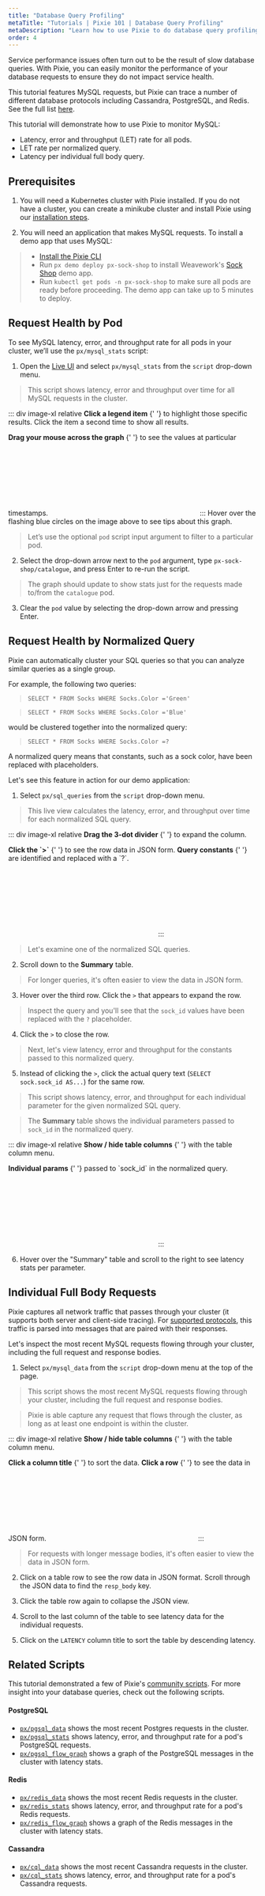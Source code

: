 ```yaml
---
title: "Database Query Profiling"
metaTitle: "Tutorials | Pixie 101 | Database Query Profiling"
metaDescription: "Learn how to use Pixie to do database query profiling."
order: 4
---
```


Service performance issues often turn out to be the result of slow database queries. With Pixie, you can easily monitor the performance of your database requests to ensure they do not impact service health.

This tutorial features MySQL requests, but Pixie can trace a number of different database protocols including Cassandra, PostgreSQL, and Redis. See the full list [here](/about-pixie/data-sources/#supported-protocols).

This tutorial will demonstrate how to use Pixie to monitor MySQL:

- Latency, error and throughput (LET) rate for all pods.
- LET rate per normalized query.
- Latency per individual full body query.

## Prerequisites

1. You will need a Kubernetes cluster with Pixie installed. If you do not have a cluster, you can create a minikube cluster and install Pixie using our [installation steps](/installing-pixie/).

2. You will need an application that makes MySQL requests. To install a demo app that uses MySQL:

> - [Install the Pixie CLI](/installing-pixie/install-schemes/cli/#1.-install-the-pixie-cli)
> - Run `px demo deploy px-sock-shop` to install Weavework's [Sock Shop](https://microservices-demo.github.io/) demo app.
> - Run `kubectl get pods -n px-sock-shop` to make sure all pods are ready before proceeding. The demo app can take up to 5 minutes to deploy.

## Request Health by Pod

To see MySQL latency, error, and throughput rate for all pods in your cluster, we’ll use the `px/mysql_stats` script:

1. Open the [Live UI](http://work.withpixie.ai/) and select `px/mysql_stats` from the `script` drop-down menu.

> This script shows latency, error and throughput over time for all MySQL requests in the cluster.

::: div image-xl relative
<PoiTooltip top={43} left={35}>
<strong>Click a legend item</strong>
{' '}
to highlight those specific results. Click the item a second time to show all results.
</PoiTooltip>

<PoiTooltip top={27} left={57}>
<strong>Drag your mouse across the graph</strong>
{' '}
to see the values at particular timestamps.
</PoiTooltip>

<svg title='' src='use-case-tutorials/mysql_stats.png'/>
:::

<Alert variant="outlined" severity="info">
  Hover over the flashing blue circles on the image above to see tips about this graph.
</Alert>

> Let’s use the optional `pod` script input argument to filter to a particular pod.

2. Select the drop-down arrow next to the `pod` argument, type `px-sock-shop/catalogue`, and press Enter to re-run the script.

> The graph should update to show stats just for the requests made to/from the `catalogue` pod.

3. Clear the `pod` value by selecting the drop-down arrow and pressing Enter.

## Request Health by Normalized Query

Pixie can automatically cluster your SQL queries so that you can analyze similar queries as a single group.

For example, the following two queries:

> `SELECT * FROM Socks WHERE Socks.Color ='Green'`

> `SELECT * FROM Socks WHERE Socks.Color ='Blue'`

would be clustered together into the normalized query:

> `SELECT * FROM Socks WHERE Socks.Color =?`

A normalized query means that constants, such as a sock color, have been replaced with placeholders.

Let's see this feature in action for our demo application:

1. Select `px/sql_queries` from the `script` drop-down menu.

> This live view calculates the latency, error, and throughput over time for each normalized SQL query.

::: div image-xl relative
<PoiTooltip top={71} left={25}>
<strong>Drag the 3-dot divider</strong>
{' '}
to expand the column.
</PoiTooltip>

<PoiTooltip top={78} left={2}>
<strong>Click the `>`</strong>
{' '}
to see the row data in JSON form.
</PoiTooltip>

<PoiTooltip top={85} left={81}>
<strong>Query constants</strong>
{' '}
are identified and replaced with a `?`.
</PoiTooltip>

<svg title='' src='use-case-tutorials/sql_queries.png'/>
:::

> Let's examine one of the normalized SQL queries.

2. Scroll down to the **Summary** table.

> For longer queries, it's often easier to view the data in JSON form.

3. Hover over the third row. Click the `>` that appears to expand the row.

> Inspect the query and you'll see that the `sock_id` values have been replaced with the `?` placeholder.

4. Click the `>` to close the row.

> Next, let's view latency, error and throughput for the constants passed to this normalized query.

5. Instead of clicking the `>`, click the actual query text (`SELECT sock.sock_id AS...`) for the same row.

> This script shows latency, error, and throughput for each individual parameter for the given normalized SQL query.

> The **Summary** table shows the individual parameters passed to `sock_id` in the normalized query.

::: div image-xl relative
<PoiTooltip top={75} left={2}>
<strong>Show / hide table columns</strong>
{' '}
with the table column menu.
</PoiTooltip>

<PoiTooltip top={80} left={25}>
<strong>Individual params</strong>
{' '}
passed to `sock_id` in the normalized query.
</PoiTooltip>

<svg title='' src='use-case-tutorials/sql_query.png'/>
:::

6. Hover over the "Summary" table and scroll to the right to see latency stats per parameter.

## Individual Full Body Requests

Pixie captures all network traffic that passes through your cluster (it supports both server and client-side tracing). For [supported protocols](http://localhost:8000/about-pixie/data-sources/#supported-protocols), this traffic is parsed into messages that are paired with their responses.

Let's inspect the most recent MySQL requests flowing through your cluster, including the full request and response bodies.

1. Select `px/mysql_data` from the `script` drop-down menu at the top of the page.

> This script shows the most recent MySQL requests flowing through your cluster, including the full request and response bodies.

> Pixie is able capture any request that flows through the cluster, as long as at least one endpoint is within the cluster.

::: div image-xl relative
<PoiTooltip top={26} left={3}>
<strong>Show / hide table columns</strong>
{' '}
with the table column menu.
</PoiTooltip>

<PoiTooltip top={24} left={33}>
<strong>Click a column title</strong>
{' '}
to sort the data.
</PoiTooltip>

<PoiTooltip top={56} left={55}>
<strong>Click a row</strong>
{' '}
to see the data in JSON form.
</PoiTooltip>

<svg title='' src='use-case-tutorials/mysql_data.png'/>
:::

> For requests with longer message bodies, it's often easier to view the data in JSON form.

2. Click on a table row to see the row data in JSON format. Scroll through the JSON data to find the `resp_body` key.

3. Click the table row again to collapse the JSON view.

4. Scroll to the last column of the table to see latency data for the individual requests.

5. Click on the `LATENCY` column title to sort the table by descending latency.

## Related Scripts

This tutorial demonstrated a few of Pixie's [community scripts](https://github.com/pixie-labs/pixie/tree/main/src/pxl_scripts). For more insight into your database queries, check out the following scripts.

#### PostgreSQL

- [`px/pgsql_data`](https://work.withpixie.ai/script/pgsql_data) shows the most recent Postgres requests in the cluster.
- [`px/pgsql_stats`](https://work.withpixie.ai/script/pgsql_stats) shows latency, error, and throughput rate for a pod's PostgreSQL requests.
- [`px/pgsql_flow_graph`](https://work.withpixie.ai/script/pgsql_flow_graph) shows a graph of the PostgreSQL messages in the cluster with latency stats.

#### Redis

- [`px/redis_data`](https://work.withpixie.ai/script/redis_data) shows the most recent Redis requests in the cluster.
- [`px/redis_stats`](https://work.withpixie.ai/script/redis_stats) shows latency, error, and throughput rate for a pod's Redis requests.
- [`px/redis_flow_graph`](https://work.withpixie.ai/script/redis_flow_graph) shows a graph of the Redis messages in the cluster with latency stats.

#### Cassandra

- [`px/cql_data`](https://work.withpixie.ai/script/cql_data) shows the most recent Cassandra requests in the cluster.
- [`px/cql_stats`](https://work.withpixie.ai/script/cql_stats) shows latency, error, and throughput rate for a pod's Cassandra requests.
